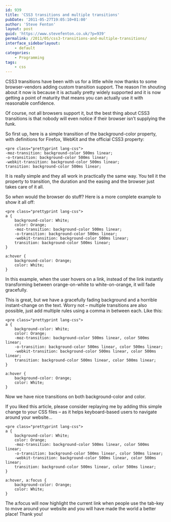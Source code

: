 ```yaml
---
id: 939
title: 'CSS3 transitions and multiple transitions'
pubDate: '2011-05-27T19:05:10+01:00'
author: 'Steve Fenton'
layout: post
guid: 'https://www.stevefenton.co.uk/?p=939'
permalink: /2011/05/css3-transitions-and-multiple-transitions/
interface_sidebarlayout:
    - default
categories:
    - Programming
tags:
    - css
---
```


CSS3 transitions have been with us for a little while now thanks to some browser-vendors adding custom transition support. The reason I’m shouting about it now is because it is actually pretty widely supported and it is now getting a point of maturity that means you can actually use it with reasonable confidence.

Of course, not all browsers support it, but the best thing about CSS3 transitions is that nobody will even notice if their browser isn’t supplying the funk.

So first up, here is a simple transition of the background-color property, with definitions for Firefox, WebKit and the official CSS3 property:

```
<pre class="prettyprint lang-css">
-moz-transition: background-color 500ms linear;
-o-transition: background-color 500ms linear;
-webkit-transition: background-color 500ms linear;
transition: background-color 500ms linear;
```

It is really simple and they all work in practically the same way. You tell it the property to transition, the duration and the easing and the browser just takes care of it all.

So *when* would the browser do stuff? Here is a more complete example to show it all off:

```
<pre class="prettyprint lang-css">
a {
    background-color: White;
    color: Orange;
    -moz-transition: background-color 500ms linear;
    -o-transition: background-color 500ms linear;
    -webkit-transition: background-color 500ms linear;
    transition: background-color 500ms linear;
}

a:hover {
    background-color: Orange;
    color: White;
}
```

In this example, when the user hovers on a link, instead of the link instantly transforming between orange-on-white to white-on-orange, it will fade gracefully.

This is great, but we have a gracefully fading background and a horrible instant-change on the text. Worry not – multiple transitions are also possible, just add multiple rules using a comma in between each. Like this:

```
<pre class="prettyprint lang-css">
a {
    background-color: White;
    color: Orange;
    -moz-transition: background-color 500ms linear, color 500ms linear;
    -o-transition: background-color 500ms linear, color 500ms linear;
    -webkit-transition: background-color 500ms linear, color 500ms linear;
    transition: background-color 500ms linear, color 500ms linear;
}

a:hover {
    background-color: Orange;
    color: White;
}
```

Now we have nice transitions on both background-color and color.

If you liked this article, please consider replaying me by adding this simple change to your CSS files – as it helps keyboard-based users to navigate around your website…

```
<pre class="prettyprint lang-css">
a {
    background-color: White;
    color: Orange;
    -moz-transition: background-color 500ms linear, color 500ms linear;
    -o-transition: background-color 500ms linear, color 500ms linear;
    -webkit-transition: background-color 500ms linear, color 500ms linear;
    transition: background-color 500ms linear, color 500ms linear;
}

a:hover, a:focus {
    background-color: Orange;
    color: White;
}
```

The a:focus will now highlight the current link when people use the tab-key to move around your website and you will have made the world a better place! Thank you!